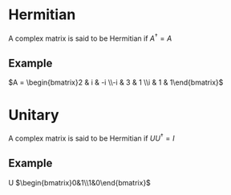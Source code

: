 # Hermitian
A complex matrix is said to be Hermitian if
	$A^\dagger = A$
## Example
$A = \begin{bmatrix}2 & i & -i \\-i & 3 & 1 \\i & 1 & 1\end{bmatrix}$
# Unitary
A complex matrix is said to be Hermitian if
	$UU^\dagger = I$
## Example
U $\begin{bmatrix}0&1\\1&0\end{bmatrix}$

